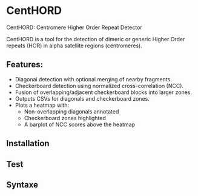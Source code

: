 # CentHORD
CentHORD: Centromere Higher Order Repeat Detector

CentHORD is a tool for the detection of dimeric or generic Higher Order repeats (HOR)  in alpha satellite regions (centromeres).

## Features:
- Diagonal detection with optional merging of nearby fragments.
- Checkerboard detection using normalized cross-correlation (NCC).
- Fusion of overlapping/adjacent checkerboard blocks into larger zones.
- Outputs CSVs for diagonals and checkerboard zones.
- Plots a heatmap with:
    - Non-overlapping diagonals annotated
    - Checkerboard zones highlighted
    - A barplot of NCC scores above the heatmap




## Installation



## Test


## Syntaxe




